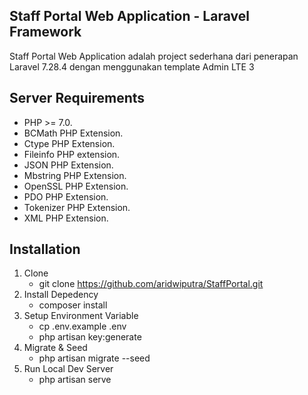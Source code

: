 ## ​Staff Portal Web Application - Laravel Framework

Staff Portal Web Application adalah project sederhana dari penerapan Laravel 7.28.4 dengan menggunakan template Admin LTE 3

## Server Requirements
- PHP >= 7.0.
- BCMath PHP Extension.
- Ctype PHP Extension.
- Fileinfo PHP extension.
- JSON PHP Extension.
- Mbstring PHP Extension.
- OpenSSL PHP Extension.
- PDO PHP Extension.
- Tokenizer PHP Extension.
- XML PHP Extension.

## Installation
1. Clone
	- git clone https://github.com/aridwiputra/StaffPortal.git
2. Install Depedency
	- composer install
3. Setup Environment Variable
	- cp .env.example .env
	- php artisan key:generate
4. Migrate & Seed
	- php artisan migrate --seed
5. Run Local Dev Server
	- php artisan serve
